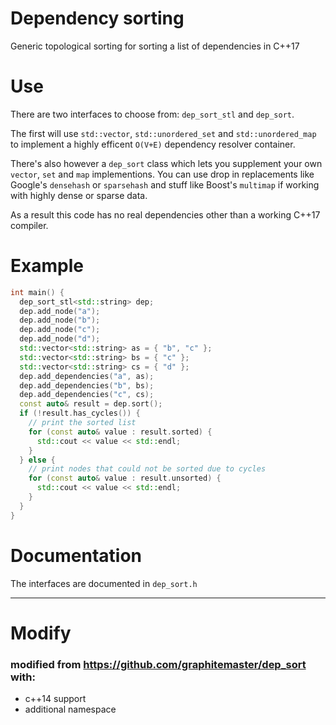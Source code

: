 # Dependency sorting

Generic topological sorting for sorting a list of dependencies in C++17

# Use
There are two interfaces to choose from: `dep_sort_stl` and `dep_sort`.

The first will use `std::vector`, `std::unordered_set` and `std::unordered_map`
to implement a highly efficent `O(V+E)` dependency resolver container.

There's also however a `dep_sort` class which lets you supplement your
own `vector`, `set` and `map` implementions. You can use drop in
replacements like Google's `densehash` or `sparsehash` and stuff like
Boost's `multimap` if working with highly dense or sparse data.

As a result this code has no real dependencies other than a working C++17
compiler.

# Example
```cpp
int main() {
  dep_sort_stl<std::string> dep;
  dep.add_node("a");
  dep.add_node("b");
  dep.add_node("c");
  dep.add_node("d");
  std::vector<std::string> as = { "b", "c" };
  std::vector<std::string> bs = { "c" };
  std::vector<std::string> cs = { "d" };
  dep.add_dependencies("a", as);
  dep.add_dependencies("b", bs);
  dep.add_dependencies("c", cs);
  const auto& result = dep.sort();
  if (!result.has_cycles()) {
    // print the sorted list
    for (const auto& value : result.sorted) {
      std::cout << value << std::endl;
    }
  } else {
    // print nodes that could not be sorted due to cycles
    for (const auto& value : result.unsorted) {
      std::cout << value << std::endl;
    }
  }
}
```

# Documentation

The interfaces are documented in `dep_sort.h`

----
# Modify

### modified from https://github.com/graphitemaster/dep_sort with:
- c++14 support
- additional namespace